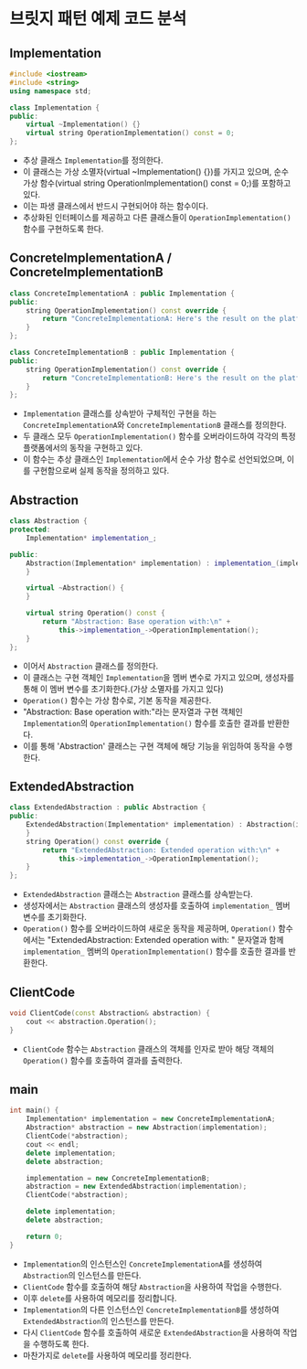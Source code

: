 # 브릿지 패턴 예제 코드 분석

## Implementation
```c++
#include <iostream>
#include <string>
using namespace std;

class Implementation {
public:
    virtual ~Implementation() {}
    virtual string OperationImplementation() const = 0;
};
```
* 추상 클래스 ```Implementation```를 정의한다.
* 이 클래스는 가상 소멸자(virtual ~Implementation() {})를 가지고 있으며, 순수 가상 함수(virtual string OperationImplementation() const = 0;)를 포함하고 있다.
* 이는 파생 클래스에서 반드시 구현되어야 하는 함수이다.
* 추상화된 인터페이스를 제공하고 다른 클래스들이 ```OperationImplementation()``` 함수를 구현하도록 한다.

## ConcreteImplementationA / ConcreteImplementationB
```c++
class ConcreteImplementationA : public Implementation {
public:
    string OperationImplementation() const override {
        return "ConcreteImplementationA: Here's the result on the platform A.\n";
    }
};

class ConcreteImplementationB : public Implementation {
public:
    string OperationImplementation() const override {
        return "ConcreteImplementationB: Here's the result on the platform B.\n";
    }
};
```
* ```Implementation``` 클래스를 상속받아 구체적인 구현을 하는 ```ConcreteImplementationA```와 ```ConcreteImplementationB``` 클래스를 정의한다.
* 두 클래스 모두 ```OperationImplementation()``` 함수를 오버라이드하여 각각의 특정 플랫폼에서의 동작을 구현하고 있다.
* 이 함수는 추상 클래스인 ```Implementation```에서 순수 가상 함수로 선언되었으며, 이를 구현함으로써 실제 동작을 정의하고 있다.

## Abstraction 
```c++
class Abstraction {
protected:
    Implementation* implementation_;

public:
    Abstraction(Implementation* implementation) : implementation_(implementation) {
    }

    virtual ~Abstraction() {
    }

    virtual string Operation() const {
        return "Abstraction: Base operation with:\n" +
            this->implementation_->OperationImplementation();
    }
};
```
* 이어서 ```Abstraction``` 클래스를 정의한다.
* 이 클래스는 구현 객체인 ```Implementation```을 멤버 변수로 가지고 있으며, 생성자를 통해 이 멤버 변수를 초기화한다.(가상 소멸자를 가지고 있다)
* ```Operation()``` 함수는 가상 함수로, 기본 동작을 제공한다.
* "Abstraction: Base operation with:"라는 문자열과 구현 객체인 ```Implementation```의 ```OperationImplementation()``` 함수를 호출한 결과를 반환한다.
* 이를 통해 'Abstraction' 클래스는 구현 객체에 해당 기능을 위임하여 동작을 수행한다.

## ExtendedAbstraction 
```c++
class ExtendedAbstraction : public Abstraction {
public:
    ExtendedAbstraction(Implementation* implementation) : Abstraction(implementation) {
    }
    string Operation() const override {
        return "ExtendedAbstraction: Extended operation with:\n" +
            this->implementation_->OperationImplementation();
    }
};
```
* ```ExtendedAbstraction``` 클래스는 ```Abstraction``` 클래스를 상속받는다.
* 생성자에서는 ```Abstraction``` 클래스의 생성자를 호출하여 ```implementation_``` 멤버 변수를 초기화한다.
* ```Operation()``` 함수를 오버라이드하여 새로운 동작을 제공하며, ```Operation()``` 함수에서는 "ExtendedAbstraction: Extended operation with: " 문자열과 함께 ```implementation_``` 멤버의 ```OperationImplementation()``` 함수를 호출한 결과를 반환한다.

## ClientCode
```c++
void ClientCode(const Abstraction& abstraction) {
    cout << abstraction.Operation();
}
```
* ```ClientCode``` 함수는 ```Abstraction``` 클래스의 객체를 인자로 받아 해당 객체의 ```Operation()``` 함수를 호출하여 결과를 출력한다.

## main
```c++
int main() {
    Implementation* implementation = new ConcreteImplementationA;
    Abstraction* abstraction = new Abstraction(implementation);
    ClientCode(*abstraction);
    cout << endl;
    delete implementation;
    delete abstraction;

    implementation = new ConcreteImplementationB;
    abstraction = new ExtendedAbstraction(implementation);
    ClientCode(*abstraction);

    delete implementation;
    delete abstraction;

    return 0;
}
```
* ```Implementation```의 인스턴스인 ```ConcreteImplementationA```를 생성하여 ```Abstraction```의 인스턴스를 만든다.
* ```ClientCode``` 함수를 호출하여 해당 ```Abstraction```을 사용하여 작업을 수행한다.
* 이후 ```delete```를 사용하여 메모리를 정리합니다.
* ```Implementation```의 다른 인스턴스인 ```ConcreteImplementationB```를 생성하여 ```ExtendedAbstraction```의 인스턴스를 만든다.
* 다시 ```ClientCode``` 함수를 호출하여 새로운 ```ExtendedAbstraction```을 사용하여 작업을 수행하도록 한다.
* 마찬가지로 ```delete```를 사용하여 메모리를 정리한다.
